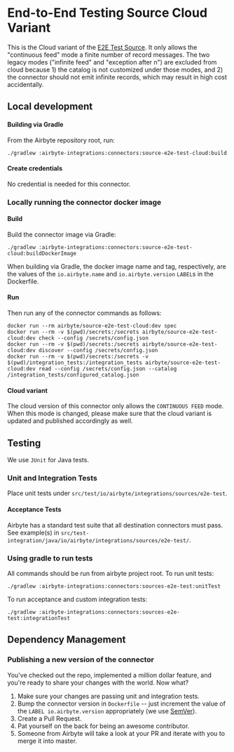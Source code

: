 # End-to-End Testing Source Cloud Variant

This is the Cloud variant of the [E2E Test Source](https://docs.airbyte.io/integrations/sources/e2e-test). It only allows the "continuous feed" mode a finite number of record messages. The two legacy modes ("infinite feed" and "exception after n") are excluded from cloud because 1) the catalog is not customized under those modes, and 2) the connector should not emit infinite records, which may result in high cost accidentally.

## Local development

#### Building via Gradle
From the Airbyte repository root, run:
```
./gradlew :airbyte-integrations:connectors:source-e2e-test-cloud:build
```

#### Create credentials
No credential is needed for this connector.

### Locally running the connector docker image

#### Build
Build the connector image via Gradle:
```
./gradlew :airbyte-integrations:connectors:source-e2e-test-cloud:buildDockerImage
```
When building via Gradle, the docker image name and tag, respectively, are the values of the `io.airbyte.name` and `io.airbyte.version` `LABEL`s in
the Dockerfile.

#### Run
Then run any of the connector commands as follows:
```
docker run --rm airbyte/source-e2e-test-cloud:dev spec
docker run --rm -v $(pwd)/secrets:/secrets airbyte/source-e2e-test-cloud:dev check --config /secrets/config.json
docker run --rm -v $(pwd)/secrets:/secrets airbyte/source-e2e-test-cloud:dev discover --config /secrets/config.json
docker run --rm -v $(pwd)/secrets:/secrets -v $(pwd)/integration_tests:/integration_tests airbyte/source-e2e-test-cloud:dev read --config /secrets/config.json --catalog /integration_tests/configured_catalog.json
```

#### Cloud variant
The cloud version of this connector only allows the `CONTINUOUS FEED` mode. When this mode is changed, please make sure that the cloud variant is updated and published accordingly as well.

## Testing
We use `JUnit` for Java tests.

### Unit and Integration Tests
Place unit tests under `src/test/io/airbyte/integrations/sources/e2e-test`.

#### Acceptance Tests
Airbyte has a standard test suite that all destination connectors must pass. See example(s) in
`src/test-integration/java/io/airbyte/integrations/sources/e2e-test/`.

### Using gradle to run tests
All commands should be run from airbyte project root.
To run unit tests:
```
./gradlew :airbyte-integrations:connectors:sources-e2e-test:unitTest
```
To run acceptance and custom integration tests:
```
./gradlew :airbyte-integrations:connectors:sources-e2e-test:integrationTest
```

## Dependency Management

### Publishing a new version of the connector
You've checked out the repo, implemented a million dollar feature, and you're ready to share your changes with the world. Now what?
1. Make sure your changes are passing unit and integration tests.
2. Bump the connector version in `Dockerfile` -- just increment the value of the `LABEL io.airbyte.version` appropriately (we use [SemVer](https://semver.org/)).
3. Create a Pull Request.
4. Pat yourself on the back for being an awesome contributor.
5. Someone from Airbyte will take a look at your PR and iterate with you to merge it into master.
